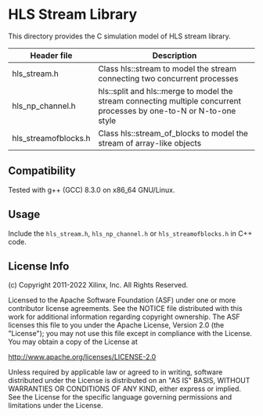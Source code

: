 # HLS Stream Library

This directory provides the C simulation model of HLS stream library.

Header file          | Description      
---------------------|------------------
hls_stream.h | Class hls::stream to model the stream connecting two concurrent processes
hls_np_channel.h | hls::split and hls::merge to model the stream connecting multiple concurrent processes by one-to-N or N-to-one style
hls_streamofblocks.h | Class hls::stream_of_blocks to model the stream of array-like objects

## Compatibility

Tested with g++ (GCC) 8.3.0 on x86_64 GNU/Linux.

## Usage

Include the `hls_stream.h`, `hls_np_channel.h` or `hls_streamofblocks.h` in C++ code.

## License Info

(c) Copyright 2011-2022 Xilinx, Inc.
All Rights Reserved.

Licensed to the Apache Software Foundation (ASF) under one
or more contributor license agreements.  See the NOTICE file
distributed with this work for additional information
regarding copyright ownership.  The ASF licenses this file
to you under the Apache License, Version 2.0 (the
"License"); you may not use this file except in compliance
with the License.  You may obtain a copy of the License at

  http://www.apache.org/licenses/LICENSE-2.0

Unless required by applicable law or agreed to in writing,
software distributed under the License is distributed on an
"AS IS" BASIS, WITHOUT WARRANTIES OR CONDITIONS OF ANY
KIND, either express or implied.  See the License for the
specific language governing permissions and limitations
under the License.
